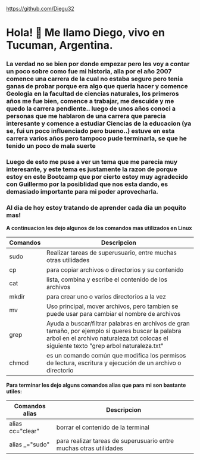 https://github.com/Diegu32

# Hola! 👋 Me llamo Diego, vivo en Tucuman, Argentina. 


### La verdad no se bien por donde empezar pero les voy a contar un poco sobre como fue mi historia, alla por el año 2007 comence una carrera de la cual no estaba seguro pero tenia ganas de probar porque era algo que queria hacer y comence Geologia en la facultad de ciencias naturales, los primeros años me fue bien, comence a trabajar, me descuide y me quedo la carrera pendiente.. luego de unos años conoci a personas que me hablaron de una carrera que parecia interesante y comence a estudiar Ciencias de la educacion (ya se, fui un poco influenciado pero bueno..) estuve en esta carrera varios años pero tampoco pude terminarla, se que he tenido un poco de mala suerte


### Luego de esto me puse a ver un tema que me parecia muy interesante, y este tema es justamente la razon de porque estoy en este Bootcamp que por cierto estoy muy agradecido con Guillermo por la posiblidad que nos esta dando, es demasiado importante para mi poder aprovecharla.

### Al dia de hoy estoy tratando de aprender cada dia un poquito mas! 


**A continuacion les dejo algunos de los comandos mas utilizados en Linux**

|Comandos       |Descripcion                                                                                                                            |
|---------------|---------------------------------------------------------------------------------------------------------------------------------------|
|sudo           |Realizar tareas de superusuario, entre muchas otras utilidades                                                                         |
|cp             |para copiar archivos o directorios y su contenido                                                                                      | 
|cat            |lista, combina y escribe el contenido de los archivos                                                                                  |
|mkdir          |para crear uno o varios directorios a la vez                                                                                           |
|mv             |Uso principal, mover archivos, pero tambien se puede usar para cambiar el nombre de archivos                                           |
|grep           |Ayuda a buscar/filtrar palabras en archivos de gran tamaño, por ejemplo si queres buscar la palabra arbol en el archivo naturaleza.txt colocas el siguiente texto "grep arbol naturaleza.txt"                                                                                                  |
|chmod          |es un comando común que modifica los permisos de lectura, escritura y ejecución de un archivo o directorio                             |



**Para terminar les dejo alguns comandos alias que para mi son bastante utiles:**

|Comandos alias           |Descripcion                                                        |               
|-------------------------|-------------------------------------------------------------------|
|alias cc="clear"         |borrar el contenido de la terminal                                 |
|alias _="sudo"           |para realizar tareas de superusuario entre muchas otras utilidades |

